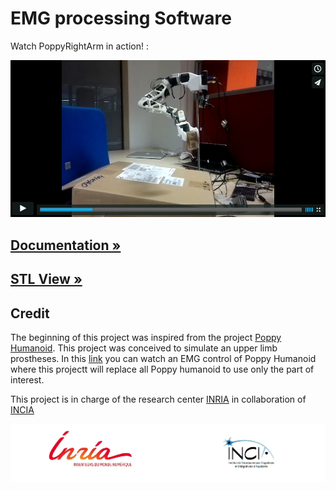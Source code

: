 # EMG processing Software

Watch PoppyRightArm in action! :

[![Little red ridning hood](doc/img/video.jpg)](https://vimeo.com/134843436 "Little red riding hood - Click to Watch!")

## [Documentation »](https://github.com/joelortizsosa/Poppy_Right_Arm_Creature/blob/master/doc/README.md)
## [STL View »](doc/stl/PoppyRightArm.STL)

## Credit

The beginning of this project was inspired from the project [Poppy Humanoid](https://www.poppy-project.org/?lang=fr). This project was conceived to simulate an upper limb prostheses. In this [link](https://vimeo.com/134840606) you can watch an EMG control of Poppy Humanoid where this projectt will replace all Poppy humanoid to use only the part of interest.

This project is in charge of the research center [INRIA](http://www.inria.fr/centre/bordeaux) in collaboration of [INCIA](http://www.incia.u-bordeaux1.fr/)


![credits](doc/img/credits.jpg)
